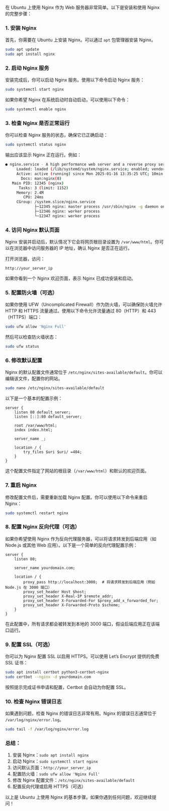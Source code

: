 在 Ubuntu 上使用 Nginx 作为 Web 服务器非常简单。以下是安装和使用 Nginx 的完整步骤：

### 1. **安装 Nginx**

首先，你需要在 Ubuntu 上安装 Nginx。可以通过 `apt` 包管理器安装 Nginx。

```bash
sudo apt update
sudo apt install nginx
```

### 2. **启动 Nginx 服务**

安装完成后，你可以启动 Nginx 服务。使用以下命令启动 Nginx 服务：

```bash
sudo systemctl start nginx
```

如果你希望 Nginx 在系统启动时自动启动，可以使用以下命令：

```bash
sudo systemctl enable nginx
```

### 3. **检查 Nginx 是否正常运行**

你可以检查 Nginx 服务的状态，确保它已正确启动：

```bash
sudo systemctl status nginx
```

输出应该显示 Nginx 正在运行。例如：

```bash
● nginx.service - A high performance web server and a reverse proxy server
     Loaded: loaded (/lib/systemd/system/nginx.service; enabled; vendor preset: enabled)
     Active: active (running) since Mon 2025-01-16 13:35:25 UTC; 10min ago
       Docs: man:nginx(8)
   Main PID: 12345 (nginx)
      Tasks: 3 (limit: 1152)
     Memory: 2.4M
        CPU: 24ms
     CGroup: /system.slice/nginx.service
             ├─12345 nginx: master process /usr/sbin/nginx -g daemon on; master_process on;
             ├─12346 nginx: worker process
             └─12347 nginx: worker process
```

### 4. **访问 Nginx 默认页面**

Nginx 安装并启动后，默认情况下它会将网页根目录设置为 `/var/www/html`。你可以在浏览器中访问服务器的 IP 地址，确认 Nginx 是否正在运行。

打开浏览器，访问：

```
http://your_server_ip
```

如果你看到一个 Nginx 欢迎页面，表示 Nginx 已成功安装和启动。

### 5. **配置防火墙（可选）**

如果你使用 UFW（Uncomplicated Firewall）作为防火墙，可以确保防火墙允许 HTTP 和 HTTPS 流量通过。使用以下命令允许流量通过 80（HTTP）和 443（HTTPS）端口：

```bash
sudo ufw allow 'Nginx Full'
```

然后可以检查防火墙状态：

```bash
sudo ufw status
```

### 6. **修改默认配置**

Nginx 的默认配置文件通常位于 `/etc/nginx/sites-available/default`。你可以编辑该文件，配置你的网站。

```bash
sudo nano /etc/nginx/sites-available/default
```

以下是一个基本的配置示例：

```nginx
server {
    listen 80 default_server;
    listen [::]:80 default_server;

    root /var/www/html;
    index index.html;

    server_name _;

    location / {
        try_files $uri $uri/ =404;
    }
}
```

这个配置文件指定了网站的根目录（`/var/www/html`）和默认的欢迎页面。

### 7. **重启 Nginx**

修改配置文件后，需要重新加载 Nginx 配置。你可以使用以下命令来重启 Nginx：

```bash
sudo systemctl restart nginx
```

### 8. **配置 Nginx 反向代理（可选）**

如果你希望使用 Nginx 作为反向代理服务器，可以将请求转发到后端应用（如 Node.js 或其他 Web 应用）。以下是一个简单的反向代理配置示例：

```nginx
server {
    listen 80;

    server_name yourdomain.com;

    location / {
        proxy_pass http://localhost:3000;  # 将请求转发到后端应用（例如 Node.js 在 3000 端口）
        proxy_set_header Host $host;
        proxy_set_header X-Real-IP $remote_addr;
        proxy_set_header X-Forwarded-For $proxy_add_x_forwarded_for;
        proxy_set_header X-Forwarded-Proto $scheme;
    }
}
```

在此配置中，所有请求都会被转发到本地的 3000 端口，假设后端应用正在该端口运行。

### 9. **配置 SSL（可选）**

你可以为 Nginx 配置 SSL 以启用 HTTPS。可以使用 Let’s Encrypt 提供的免费 SSL 证书：

```bash
sudo apt install certbot python3-certbot-nginx
sudo certbot --nginx -d yourdomain.com
```

按照提示完成证书申请和配置，Certbot 会自动为你配置 SSL。

### 10. **检查 Nginx 错误日志**

如果遇到问题，检查 Nginx 的错误日志非常有用。Nginx 的错误日志通常位于 `/var/log/nginx/error.log`。

```bash
sudo tail -f /var/log/nginx/error.log
```

### 总结：

1. 安装 Nginx：`sudo apt install nginx`
2. 启动 Nginx：`sudo systemctl start nginx`
3. 访问默认页面：`http://your_server_ip`
4. 配置防火墙：`sudo ufw allow 'Nginx Full'`
5. 修改 Nginx 配置文件：`/etc/nginx/sites-available/default`
6. 配置反向代理或启用 HTTPS（可选）

以上是 Ubuntu 上使用 Nginx 的基本步骤。如果你遇到任何问题，欢迎继续提问！